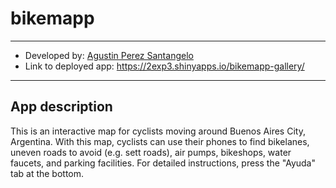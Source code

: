 # bikemapp

---

- Developed by: [Agustin Perez Santangelo](https://2exp3.netlify.app/)
- Link to deployed app: https://2exp3.shinyapps.io/bikemapp-gallery/

---

## App description

This is an interactive map for cyclists moving around Buenos Aires City, Argentina.
With this map, cyclists can use their phones to find bikelanes, uneven roads to avoid (e.g. sett roads), air pumps, bikeshops, water faucets, and parking facilities.
For detailed instructions, press the "Ayuda" tab at the bottom.